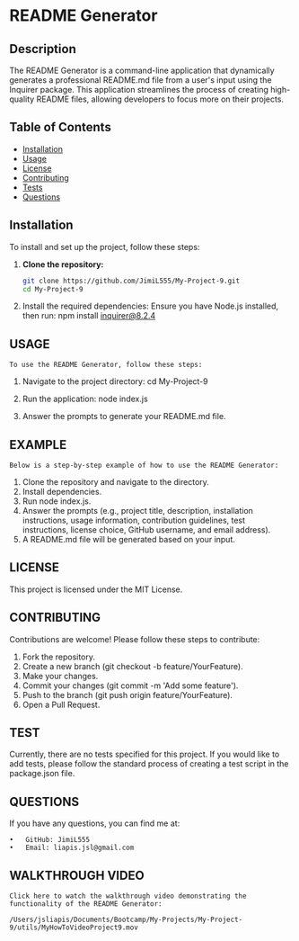 # README Generator

## Description
The README Generator is a command-line application that dynamically generates a professional README.md file from a user's input using the Inquirer package. This application streamlines the process of creating high-quality README files, allowing developers to focus more on their projects.

## Table of Contents
- [Installation](#installation)
- [Usage](#usage)
- [License](#license)
- [Contributing](#contributing)
- [Tests](#tests)
- [Questions](#questions)

## Installation
To install and set up the project, follow these steps:

1. **Clone the repository:**
   ```bash
   git clone https://github.com/JimiL555/My-Project-9.git
   cd My-Project-9
2.	Install the required dependencies:
    Ensure you have Node.js installed, then run: npm install inquirer@8.2.4

## USAGE ##
    To use the README Generator, follow these steps:

1. Navigate to the project directory:
    cd My-Project-9

2. Run the application:
    node index.js

3. Answer the prompts to generate your README.md file.

## EXAMPLE ##
    Below is a step-by-step example of how to use the README Generator:

1. Clone the repository and navigate to the directory.
2. Install dependencies.
3. Run node index.js.
4. Answer the prompts (e.g., project title, description, installation instructions, usage information, contribution guidelines, test              instructions, license choice, GitHub username, and email address).
5. A README.md file will be generated based on your input.

## LICENSE ##

This project is licensed under the MIT License.

## CONTRIBUTING ##

Contributions are welcome! Please follow these steps to contribute:
1.	Fork the repository.
2.	Create a new branch (git checkout -b feature/YourFeature).
3.	Make your changes.
4.	Commit your changes (git commit -m 'Add some feature').
5.	Push to the branch (git push origin feature/YourFeature).
6.	Open a Pull Request.

## TEST ## 

Currently, there are no tests specified for this project. If you would like to add tests, please follow the standard process of creating a test script in the package.json file.

## QUESTIONS ##

If you have any questions, you can find me at:

	•	GitHub: JimiL555
	•	Email: liapis.jsl@gmail.com

## WALKTHROUGH VIDEO ##

    Click here to watch the walkthrough video demonstrating the functionality of the README Generator:

    /Users/jsliapis/Documents/Bootcamp/My-Projects/My-Project-9/utils/MyHowToVideoProject9.mov

  